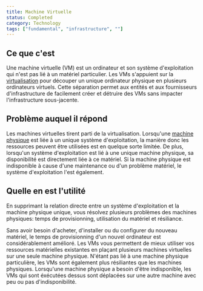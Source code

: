 ```yaml
---
title: Machine Virtuelle
status: Completed
category: Technology
tags: ["fundamental", "infrastructure", ""]
---
```


## Ce que c'est

Une machine virtuelle (VM) est un ordinateur et son système d'exploitation
qui n'est pas lié à un matériel particulier.
Les VMs s'appuient sur la [virtualisation](/virtualization/) pour découper un unique ordinateur physique en plusieurs ordinateurs virtuels.
Cette séparation permet aux entités et aux fournisseurs d'infrastructure de
facilement créer et détruire des VMs sans impacter l'infrastructure sous-jacente.

## Problème auquel il répond

Les machines virtuelles tirent parti de la virtualisation.
Lorsqu'une [machine physique](/bare-metal-machine/) est liée à un unique système d'exploitation,
la manière donc les ressources peuvent être utilisées est en quelque sorte limitée.
De plus, lorsqu'un système d'exploitation est lié à une unique machine physique,
sa disponibilité est directement liée à ce matériel.
Si la machine physique est indisponible à cause d'une maintenance ou d'un problème matériel, le système d'exploitation l'est également.

## Quelle en est l'utilité

En supprimant la relation directe entre un système d'exploitation et la machine physique unique,
vous résolvez plusieurs problèmes des machines physiques:
temps de provisionning, utilisation du matériel et résiliance.

Sans avoir besoin d'acheter, d'installer ou du configurer du nouveau matériel, le temps de provisionning d'un nouvel ordinateur est considérablement amélioré.
Les VMs vous permettent de mieux utiliser vos ressources matérielles existantes
en plaçant plusieurs machines virtuelles sur une seule machine physique.
N'étant pas lié à une machine physique particulière, les VMs sont également plus
résiliantes que les machines physiques.
Lorsqu'une machine physique a besoin d'être indisponible,
les VMs qui sont éxécutées dessus sont déplacées sur une autre machine avec peu
ou pas d'indisponibilité.
